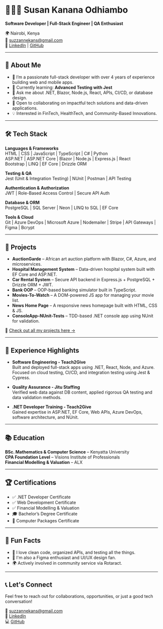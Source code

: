 # 👩🏽‍💻 Susan Kanana Odhiambo

**Software Developer | Full-Stack Engineer | QA Enthusiast**

🌍 Nairobi, Kenya  
📧 suzzannekans@gmail.com  
🔗 [LinkedIn](https://www.linkedin.com) | [GitHub](https://github.com/susankanana)

---

## 👋 About Me

- 🔭 I’m a passionate full-stack developer with over 4 years of experience building web and mobile apps.
- 🌱 Currently learning: **Advanced Testing with Jest**
- 💬 Ask me about .NET, Blazor, Node.js, React, APIs, CI/CD, or database design.
- 🤝 Open to collaborating on impactful tech solutions and data-driven applications.
- 💡 Interested in FinTech, HealthTech, and Community-Based Innovations.

---

## 🛠️ Tech Stack

**Languages & Frameworks**  
HTML | CSS | JavaScript | TypeScript | C# | Python  
ASP.NET | ASP.NET Core | Blazor | Node.js | Express.js | React  
Bootstrap | LINQ | EF Core | Drizzle ORM

**Testing & QA**  
Jest (Unit & Integration Testing) | NUnit | Postman | API Testing  

**Authentication & Authorization**  
JWT | Role-Based Access Control | Secure API Auth  

**Database & ORM**  
PostgreSQL | SQL Server | Neon | LINQ to SQL | EF Core  

**Tools & Cloud**  
Git | Azure DevOps | Microsoft Azure | Nodemailer | Stripe | API Gateways | Figma | Bcrypt

---

## 🚀 Projects

- **AuctionGarde** – African art auction platform with Blazor, C#, Azure, and microservices.  
- **Hospital Management System** – Data-driven hospital system built with EF Core and ASP.NET.  
- **Car Rental System** – Secure API backend in Express.js + PostgreSQL + Drizzle ORM + JWT.  
- **Bank OOP** – OOP-based banking simulator built in TypeScript.  
- **Movies-To-Watch** – A DOM-powered JS app for managing your movie list.  
- **News Home Page** – A responsive news homepage built with HTML, CSS & JS.  
- **ConsoleApp-NUnit-Tests** – TDD-based .NET console app using NUnit for validation.

📁 [Check out all my projects here →](https://github.com/susankanana?tab=repositories)

---

## 💼 Experience Highlights

- **Software Engineering - Teach2Give**  
  Built and deployed full-stack apps using .NET, React, Node, and Azure. Focused on cloud testing, CI/CD, and integration testing using Jest & Cypress.

- **Quality Assurance - Jitu Staffing**  
  Verified web data against DB content, applied rigorous QA testing and data validation methods.

- **.NET Developer Training - Teach2Give**  
  Gained expertise in ASP.NET, EF Core, Web APIs, Azure DevOps, software architecture, and NUnit.

---

## 📚 Education

**BSc. Mathematics & Computer Science** – Kenyatta University  
**CPA Foundation Level** – Visions Institute of Professionals  
**Financial Modelling & Valuation** – ALX  

---

## 🏆 Certifications

- ✅ .NET Developer Certificate  
- ✅ Web Development Certificate  
- ✅ Financial Modelling & Valuation  
- 🎓 Bachelor’s Degree Certificate  
- 💾 Computer Packages Certificate  

---

## 🧠 Fun Facts

- 💬 I love clean code, organized APIs, and testing all the things.
- 🎨 I'm also a Figma enthusiast and UI/UX design fan.
- 🌍 Actively involved in community service via Rotaract.

---

## 📞 Let's Connect

Feel free to reach out for collaborations, opportunities, or just a good tech conversation!

📧 suzzannekans@gmail.com  
🔗 [LinkedIn](https://www.linkedin.com)  
💻 [GitHub](https://github.com/susankanana)

